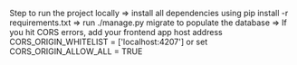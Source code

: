 Step to run the project locally
=> install all dependencies using pip install -r requirements.txt
=> run ./manage.py migrate to populate the database
=> If you hit CORS errors, add your frontend app host address
CORS_ORIGIN_WHITELIST = ['localhost:4207']
or  set CORS_ORIGIN_ALLOW_ALL = TRUE
